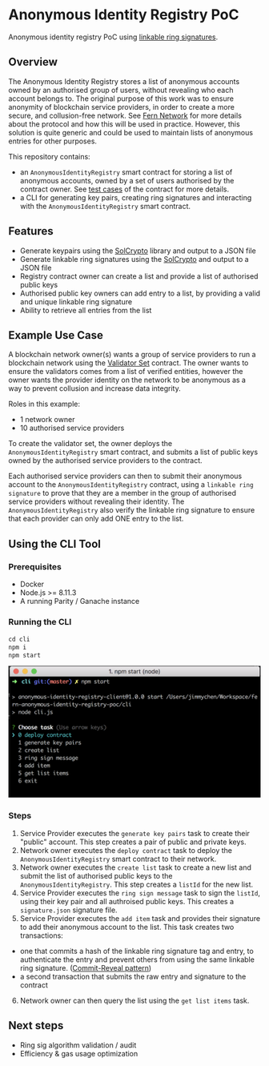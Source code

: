 # Anonymous Identity Registry PoC
Anonymous identity registry PoC using [linkable ring signatures](https://eprint.iacr.org/2004/027.pdf).

## Overview
The Anonymous Identity Registry stores a list of anonymous accounts owned by an authorised group of users, without revealing who each account belongs to. The original purpose of this work was to ensure anonymity of blockchain service providers, in order to create a more secure, and collusion-free network. See [Fern Network](https://www.fern.network/) for more details about the protocol and how this will be used in practice. However, this solution is quite generic and could be used to maintain lists of anonymous entries for other purposes.

This repository contains:
- an `AnonymousIdentityRegistry` smart contract for storing a list of anonymous accounts, owned by a set of users authorised by the contract owner. See [test cases](truffle/test/AnonymousIdentityRegistry.js) of the contract for more details.
- a CLI for generating key pairs, creating ring signatures and interacting with the `AnonymousIdentityRegistry` smart contract.

## Features
- Generate keypairs using the [SolCrypto](https://github.com/HarryR/solcrypto) library and output to a JSON file
- Generate linkable ring signatures using the [SolCrypto](https://github.com/HarryR/solcrypto) and output to a JSON file
- Registry contract owner can create a list and provide a list of authorised public keys
- Authorised public key owners can add entry to a list, by providing a valid and unique linkable ring signature
- Ability to retrieve all entries from the list

## Example Use Case
A blockchain network owner(s) wants a group of service providers to run a blockchain network using the [Validator Set](https://wiki.parity.io/Validator-Set) contract. The owner wants to ensure the validators comes from a list of verified entities, however the owner wants the provider identity on the network to be anonymous as a way to prevent collusion and increase data integrity.

Roles in this example:
- 1 network owner
- 10 authorised service providers

To create the validator set, the owner deploys the `AnonymousIdentityRegistry` smart contract, and submits a list of public keys owned by the authorised service providers to the contract.

Each authorised service providers can then to submit their anonymous account to the `AnonymousIdentityRegistry` contract, using a `linkable ring signature` to prove that they are a member in the group of authorised service providers without revealing their identity. The `AnonymousIdentityRegistry` also verify the linkable ring signature to ensure that each provider can only add ONE entry to the list.

## Using the CLI Tool
### Prerequisites
- Docker
- Node.js >= 8.11.3
- A running Parity / Ganache instance

### Running the CLI
```
cd cli
npm i
npm start
```

![CLI screenshot](cli-screenshot.png)

### Steps
1. Service Provider executes the `generate key pairs` task to create their "public" account. This step creates a pair of public and private keys.
2. Network owner executes the `deploy contract` task to deploy the `AnonymousIdentityRegistry` smart contract to their network.
3. Network owner executes the `create list` task to create a new list and submit the list of authorised public keys to the `AnonymousIdentityRegistry`. This step creates a `listId` for the new list.
4. Service Provider executes the `ring sign message` task to sign the `listId`, using their key pair and all authroised public keys. This creates a `signature.json` signature file.
5. Service Provider executes the `add item` task and provides their signature to add their anonymous account to the list. This task creates two transactions:
 * one that commits a hash of the linkable ring signature tag and entry, to authenticate the entry and prevent others from using the same linkable ring signature. ([Commit-Reveal pattern](https://karl.tech/learning-solidity-part-2-voting/))
 * a second transaction that submits the raw entry and signature to the contract
6. Network owner can then query the list using the `get list items` task.

## Next steps
- Ring sig algorithm validation / audit
- Efficiency & gas usage optimization
